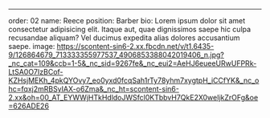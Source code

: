 ---

order: 02
name: Reece
position: Barber
bio: Lorem ipsum dolor sit amet consectetur adipisicing elit. Itaque aut, quae dignissimos saepe hic culpa recusandae aliquam? Vel ducimus expedita alias dolores accusantium saepe.
image: https://scontent-sin6-2.xx.fbcdn.net/v/t1.6435-9/126864679_713333355977537_4906853388042019406_n.jpg?_nc_cat=109&ccb=1-5&_nc_sid=9267fe&_nc_eui2=AeHJ6eueeURwUFPRk-LtSA0O7IzBCof-KZHsjMEKh_4pkQYOvy7_eo0yxd0fcqSah1rTy78yhm7xygtpH_iCCfYK&_nc_ohc=fqxj2mRBSyIAX-o6Zma&_nc_ht=scontent-sin6-2.xx&oh=00_AT_EYWWjHTkHdldoJWSfcl0KTbbvH7QkE2X0weIjkZrOFg&oe=626ADE26
